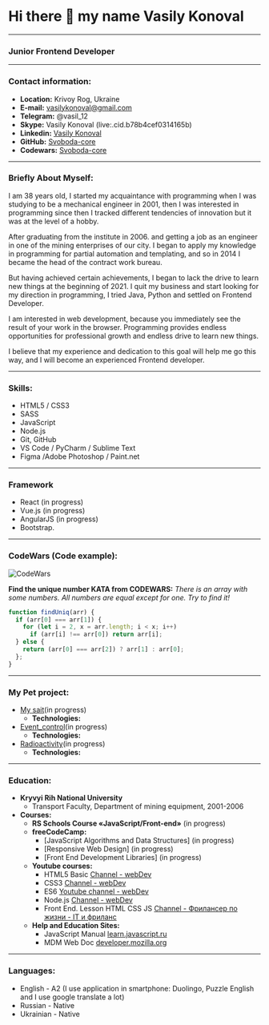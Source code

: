 # Hi there 👋 my name Vasily Konoval
---
### Junior Frontend Developer
---

### Contact information:
* **Location:** Krivoy Rog, Ukraine<br>
* **E-mail:** vasilykonoval@gmail.com<br>
* **Telegram:** @vasil_12<br>
* **Skype:** Vasily Konoval (live:.cid.b78b4cef0314165b)<br>
* **Linkedin:** [Vasily Konoval](https://www.linkedin.com/in/vasily-konoval-547938206/)<br>
* **GitHub:** [Svoboda-core](https://github.com/Svoboda-core)<br>
* **Codewars:** [Svoboda-core](https://www.codewars.com/users/svoboda-core)<br>

---

### Briefly About Myself:
I am 38 years old, I started my acquaintance with programming when I was studying to be a mechanical engineer in 2001, then I was interested in programming since then I tracked different tendencies of innovation but it was at the level of a hobby.<br>

After graduating from the institute in 2006. and getting a job as an engineer in one of the mining enterprises of our city. I began to apply my knowledge in programming for partial automation and templating, and so in 2014 I became the head of the contract work bureau.<br>

But having achieved certain achievements, I began to lack the drive to learn new things at the beginning of 2021. I quit my business and start looking for my direction in programming, I tried Java, Python and settled on Frontend Developer.<br>

I am interested in web development, because you immediately see the result of your work in the browser. Programming provides endless opportunities for professional growth and endless drive to learn new things.<br>

I believe that my experience and dedication to this goal will help me go this way, and I will become an experienced Frontend developer.<br>

---

### Skills:

* HTML5 / CSS3
* SASS
* JavaScript
* Node.js
* Git, GitHub
* VS Code / PyCharm / Sublime Text
* Figma /Adobe Photoshop / Paint.net

---

### Framework
* React (in progress)
* Vue.js (in progress)
* AngularJS (in progress)
* Bootstrap.

---

### CodeWars (Code example):

![CodeWars](https://www.codewars.com/users/svoboda-core/badges/large)

**Find the unique number KATA from CODEWARS:**
*There is an array with some numbers. All numbers are equal except for one. Try to find it!*

```javascript
function findUniq(arr) {
  if (arr[0] === arr[1]) {
    for (let i = 2, x = arr.length; i < x; i++)
      if (arr[i] !== arr[0]) return arr[i];
  } else {
    return (arr[0] === arr[2]) ? arr[1] : arr[0];
  };
}
```
---

### My Pet project:
* [My sait](https://github.com/svoboda-core/My_Site)(in progress)
  * **Technologies:**
* [Event_control](https://github.com/svoboda-core/Event_control)(in progress)
  * **Technologies:**
* [Radioactivity]()(in progress)
  * **Technologies:**

---
### Education:

* **Kryvyi Rih National University**
  * Transport Faculty, Department of mining equipment, 2001-2006
* **Courses:**
  * **RS Schools Course «JavaScript/Front-end»** (in progress)
  * **freeCodeCamp:**
    * [JavaScript Algorithms and Data Structures] (in progress)
    * [Responsive Web Design] (in progress)
    * [Front End Development Libraries] (in progress)
  * **Youtube courses:**
    * HTML5 Basic [Сhannel - webDev](https://www.youtube.com/playlist?list=PLNkWIWHIRwMFtHHg0amAgocYP-kZypbY7)
    * CSS3 [Сhannel - webDev](https://www.youtube.com/playlist?list=PLNkWIWHIRwMHUawuIEpPI_tOG7Mfhs_sA)
    * ES6 [Youtube channel - webDev](https://www.youtube.com/playlist?list=PLNkWIWHIRwMGLJXugVvdK7i8UagGQNaXD)
    * Node.js [Сhannel - webDev](https://www.youtube.com/playlist?list=PLNkWIWHIRwMFtsaJ4b_wwkJDHKJeuAkP0)
    * Front End. Lesson HTML CSS JS [Сhannel - Фрилансер по жизни - IT и фриланс](https://www.youtube.com/playlist?list=PLM6XATa8CAG4F9nAIYNS5oAiPotxwLFIr)
  * **Help and Education Sites:**
    * JavaScript Manual [learn.javascript.ru](https://learn.javascript.ru/)
    * MDM Web Doc [developer.mozilla.org](https://developer.mozilla.org/)

----
### Languages:

- English \- A2 (I use application in smartphone: Duolingo, Puzzle English and I use google translate a lot)
- Russian \- Native
- Ukrainian \- Native




<!--
**svoboda-core/svoboda-core** is a ✨ _special_ ✨ repository because its `README.md` (this file) appears on your GitHub profile.

Here are some ideas to get you started:

- 🔭 I’m currently working on ...
- 🌱 I’m currently learning ...
- 👯 I’m looking to collaborate on ...
- 🤔 I’m looking for help with ...
- 💬 Ask me about ...
- 📫 How to reach me: ...
- 😄 Pronouns: ...
- ⚡ Fun fact: ...


* **Belarussian National State University**
  * Automotive Faculty, Department of Economics and Logistics, 2012-2017
* **Courses:**
  * **RS Schools Course «JavaScript/Front-end. Stage 0»** (in progress)
  * **freeCodeCamp:**
    * [Responsive Web Design](https://www.freecodecamp.org/certification/mitrofanzxc/responsive-web-design)
  * **Sololearn:**
    * [HTML](https://www.sololearn.com/Certificate/1014-24283992/jpg)
    * [CSS](https://www.sololearn.com/Certificate/1023-24283992/jpg)
    * [JavaScript](https://www.sololearn.com/certificates/course/en/24283992/1024/landscape/png)
    * [jQuery](https://www.sololearn.com/Certificate/1082-24283992/jpg)
    * [Responsive Web Design](https://www.sololearn.com/Certificate/1162-24283992/jpg)
    * [SQL](https://www.sololearn.com/certificates/course/en/24283992/1060/landscape/png)
-->
